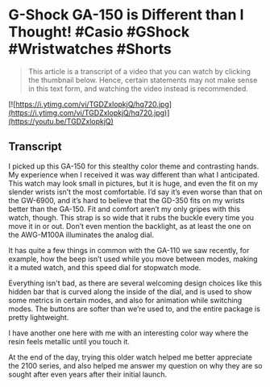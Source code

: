 # G-Shock GA-150 is Different than I Thought! #Casio #GShock #Wristwatches #Shorts

> This article is a transcript of a video that you can watch by clicking the thumbnail below. Hence, certain statements may not make sense in this text form, and watching the video instead is recommended.

[![https://i.ytimg.com/vi/TGDZxlopkjQ/hq720.jpg](https://i.ytimg.com/vi/TGDZxlopkjQ/hq720.jpg)](https://youtu.be/TGDZxlopkjQ)

## Transcript

I picked up this GA-150 for this stealthy color theme and contrasting hands. My experience when I received it was way different than what I anticipated. This watch may look small in pictures, but it is huge, and even the fit on my slender wrists isn’t the most comfortable. I’d say it’s even worse than that on the GW-6900, and it’s hard to believe that the GD-350 fits on my wrists better than the GA-150. Fit and comfort aren’t my only gripes with this watch, though. This strap is so wide that it rubs the buckle every time you move it in or out. Don’t even mention the backlight, as at least the one on the AWG-M100A illuminates the analog dial.

It has quite a few things in common with the GA-110 we saw recently, for example, how the beep isn’t used while you move between modes, making it a muted watch, and this speed dial for stopwatch mode.

Everything isn't bad, as there are several welcoming design choices like this hidden bar that is curved along the inside of the dial, and is used to show some metrics in certain modes, and also for animation while switching modes. The buttons are softer than we’re used to, and the entire package is pretty lightweight.

I have another one here with me with an interesting color way where the resin feels metallic until you touch it.

At the end of the day, trying this older watch helped me better appreciate the 2100 series, and also helped me answer my question on why they are so sought after even years after their initial launch.
